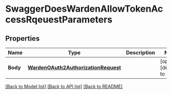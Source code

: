 # SwaggerDoesWardenAllowTokenAccessRqeuestParameters

## Properties
Name | Type | Description | Notes
------------ | ------------- | ------------- | -------------
**Body** | [**WardenOAuth2AuthorizationRequest**](WardenOAuth2AuthorizationRequest.md) |  | [optional] [default to null]

[[Back to Model list]](../README.md#documentation-for-models) [[Back to API list]](../README.md#documentation-for-api-endpoints) [[Back to README]](../README.md)


